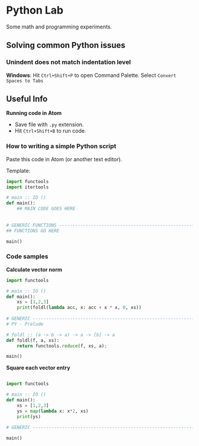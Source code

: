 # Python Lab

Some math and programming experiments.

## Solving common Python issues

### Unindent does not match indentation level

**Windows**: Hit `Ctrl+Shift+P` to open Command Palette. Select `Convert Spaces to Tabs`

## Useful Info

**Running code in Atom**

- Save file with `.py` extension.
- Hit `Ctrl+Shift+B` to run code.

### How to writing a simple Python script

Paste this code in Atom (or another text editor). 

Template:

```python
import functools
import itertools

# main :: IO ()
def main():
	## MAIN CODE GOES HERE
	
	
# GENERIC FUNCTIONS ----------------------------------------------------------------------
## FUNCTIONS GO HERE

main()
```

### Code samples

**Calculate vector norm**
```python
import functools

# main :: IO ()
def main():
	xs = [1,2,3]
	print(foldl(lambda acc, x: acc + x * x, 0, xs))
	
# GENERIC ----------------------------------------------------------------------
# PY - Prelude

# foldl :: (a -> b -> a) -> a -> [b] -> a
def foldl(f, a, xs):
	return functools.reduce(f, xs, a);

main()
```

**Square each vector entry**
```python

import functools

# main :: IO ()
def main():
	xs = [1,2,3]
	ys = map(lambda x: x*2, xs)
	print(ys)
	
# GENERIC ----------------------------------------------------------------------

main()
```
